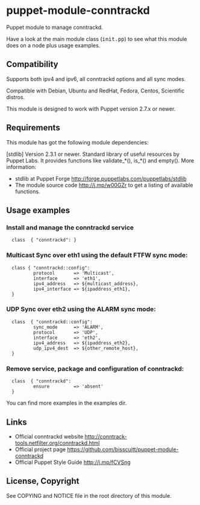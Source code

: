 # puppet-module-conntrackd

Puppet module to manage conntrackd.

Have a look at the main module class (<tt>init.pp</tt>) to see what this
module does on a node plus usage examples.


## Compatibility

Supports both ipv4 and ipv6, all conntrackd options and all sync modes.

Compatible with Debian, Ubuntu and RedHat, Fedora, Centos, Scientific distros.

This module is designed to work with Puppet version 2.7.x or newer.

## Requirements

This module has got the following module dependencies:

[stdlib]
  Version 2.3.1 or newer. Standard library of useful resources by Puppet Labs.
  It provides functions like validate\_\*(), is\_\*() and empty(). 
  More information:
  * stdlib at Puppet Forge <http://forge.puppetlabs.com/puppetlabs/stdlib>
  * The module source code <http://j.mp/w00GZr> to get a listing of available
    functions.

## Usage examples

### Install and manage the conntrackd service

```
  class  { "conntrackd": }
```

### Multicast Sync over eth1 using the default FTFW sync mode:

```
  class { "conntrackd::config":
          protocol       => 'Multicast',
          interface      => 'eth1',
          ipv4_address   => ${multicast_address},
          ipv4_interface => ${ipaddress_eth1},
  }
```

### UDP Sync over eth2 using the ALARM sync mode:

```
  class  { "conntrackd::config":
          sync_mode      => 'ALARM',
          protocol       => 'UDP',
          interface      => 'eth2',
          ipv4_address   => ${ipaddress_eth2},
          udp_ipv4_dest  => ${other_remote_host},
  }
```

### Remove service, package and configuration of conntrackd:

```
  class  { "conntrackd":
          ensure         => 'absent'
  }
```

You can find more examples in the examples dir.

## Links

* Official conntrackd website <http://conntrack-tools.netfilter.org/conntrackd.html>
* Official project page <https://github.com/bisscuitt/puppet-module-conntrackd>
* Official Puppet Style Guide <http://j.mp/fCVSng>

## License, Copyright

See COPYING and NOTICE file in the root directory of this module.

